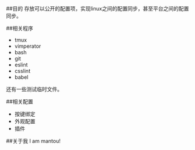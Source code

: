##目的
存放可以公开的配置项，实现linux之间的配置同步，甚至平台之间的配置同步。

##相关程序
* tmux
* vimperator
* bash
* git
* eslint
* csslint
* babel

还有一些测试临时文件。

##相关配置
* 按键绑定
* 外观配置
* 插件

##关于我
I am mantou!
